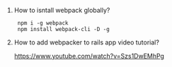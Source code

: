 1. How to isntall webpack globally?
        
        npm i -g webpack
        npm install webpack-cli -D -g
        
2. How to add webpacker to rails app video tutorial?
      
      https://www.youtube.com/watch?v=Szs1DwEMhPg
